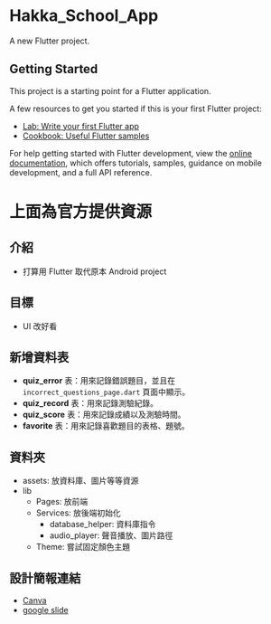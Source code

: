 # Hakka_School_App

A new Flutter project.

## Getting Started

This project is a starting point for a Flutter application.

A few resources to get you started if this is your first Flutter project:

- [Lab: Write your first Flutter app](https://docs.flutter.dev/get-started/codelab)
- [Cookbook: Useful Flutter samples](https://docs.flutter.dev/cookbook)

For help getting started with Flutter development, view the
[online documentation](https://docs.flutter.dev/), which offers tutorials,
samples, guidance on mobile development, and a full API reference.


# 上面為官方提供資源
## 介紹
- 打算用 Flutter 取代原本 Android project

## 目標
- UI 改好看

## 新增資料表

- **quiz_error** 表：用來記錄錯誤題目，並且在 `incorrect_questions_page.dart` 頁面中顯示。
- **quiz_record** 表：用來記錄測驗紀錄。
- **quiz_score** 表：用來記錄成績以及測驗時間。
- **favorite** 表：用來記錄喜歡題目的表格、題號。

## 資料夾
- assets: 放資料庫、圖片等等資源
- lib
  - Pages: 放前端
  - Services: 放後端初始化
    - database_helper: 資料庫指令
    - audio_player: 聲音播放、圖片路徑
  - Theme: 嘗試固定顏色主題

## 設計簡報連結
- [Canva](https://www.canva.com/design/DAGKgf-VYWs/sgUgDu1Kyia07Vm_HFlXSQ/edit?utm_content=DAGKgf-VYWs&utm_campaign=designshare&utm_medium=link2&utm_source=sharebutton)
- [google slide](https://docs.google.com/presentation/d/1casx-3vQ2k70chVwt83FpKeM4GGGAAug5r3Jg7RmN-4/edit?usp=sharing)
